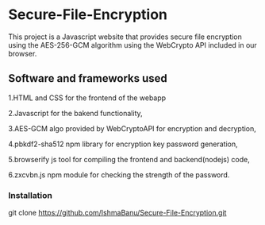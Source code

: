 # Secure-File-Encryption
This project is a Javascript website that provides secure file encryption using the AES-256-GCM 
algorithm using the WebCrypto API included in our browser.
## Software and frameworks used
1.HTML and CSS for the frontend of the webapp

2.Javascript for the bakend functionality,

3.AES-GCM algo provided by WebCryptoAPI for encryption and decryption,

4.pbkdf2-sha512 npm library for encryption key password generation,

5.browserify js tool for compiling the frontend and backend(nodejs) code,

6.zxcvbn.js npm module for checking the strength of the password.

### Installation
git clone https://github.com/IshmaBanu/Secure-File-Encryption.git
